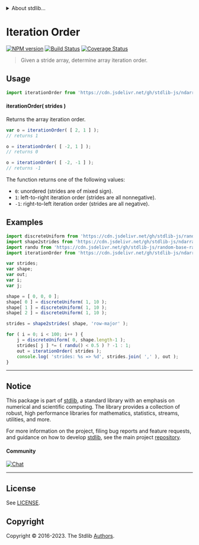<!--

@license Apache-2.0

Copyright (c) 2018 The Stdlib Authors.

Licensed under the Apache License, Version 2.0 (the "License");
you may not use this file except in compliance with the License.
You may obtain a copy of the License at

   http://www.apache.org/licenses/LICENSE-2.0

Unless required by applicable law or agreed to in writing, software
distributed under the License is distributed on an "AS IS" BASIS,
WITHOUT WARRANTIES OR CONDITIONS OF ANY KIND, either express or implied.
See the License for the specific language governing permissions and
limitations under the License.

-->


<details>
  <summary>
    About stdlib...
  </summary>
  <p>We believe in a future in which the web is a preferred environment for numerical computation. To help realize this future, we've built stdlib. stdlib is a standard library, with an emphasis on numerical and scientific computation, written in JavaScript (and C) for execution in browsers and in Node.js.</p>
  <p>The library is fully decomposable, being architected in such a way that you can swap out and mix and match APIs and functionality to cater to your exact preferences and use cases.</p>
  <p>When you use stdlib, you can be absolutely certain that you are using the most thorough, rigorous, well-written, studied, documented, tested, measured, and high-quality code out there.</p>
  <p>To join us in bringing numerical computing to the web, get started by checking us out on <a href="https://github.com/stdlib-js/stdlib">GitHub</a>, and please consider <a href="https://opencollective.com/stdlib">financially supporting stdlib</a>. We greatly appreciate your continued support!</p>
</details>

# Iteration Order

[![NPM version][npm-image]][npm-url] [![Build Status][test-image]][test-url] [![Coverage Status][coverage-image]][coverage-url] <!-- [![dependencies][dependencies-image]][dependencies-url] -->

> Given a stride array, determine array iteration order.

<!-- Section to include introductory text. Make sure to keep an empty line after the intro `section` element and another before the `/section` close. -->

<section class="intro">

</section>

<!-- /.intro -->

<!-- Package usage documentation. -->



<section class="usage">

## Usage

```javascript
import iterationOrder from 'https://cdn.jsdelivr.net/gh/stdlib-js/ndarray-base-iteration-order@deno/mod.js';
```

#### iterationOrder( strides )

Returns the array iteration order.

```javascript
var o = iterationOrder( [ 2, 1 ] );
// returns 1

o = iterationOrder( [ -2, 1 ] );
// returns 0

o = iterationOrder( [ -2, -1 ] );
// returns -1
```

The function returns one of the following values:

-   `0`: unordered (strides are of mixed sign).
-   `1`: left-to-right iteration order (strides are all nonnegative).
-   `-1`: right-to-left iteration order (strides are all negative).

</section>

<!-- /.usage -->

<!-- Package usage notes. Make sure to keep an empty line after the `section` element and another before the `/section` close. -->

<section class="notes">

</section>

<!-- /.notes -->

<!-- Package usage examples. -->

<section class="examples">

## Examples

<!-- eslint no-undef: "error" -->

```javascript
import discreteUniform from 'https://cdn.jsdelivr.net/gh/stdlib-js/random-base-discrete-uniform@deno/mod.js';
import shape2strides from 'https://cdn.jsdelivr.net/gh/stdlib-js/ndarray-base-shape2strides@deno/mod.js';
import randu from 'https://cdn.jsdelivr.net/gh/stdlib-js/random-base-randu@deno/mod.js';
import iterationOrder from 'https://cdn.jsdelivr.net/gh/stdlib-js/ndarray-base-iteration-order@deno/mod.js';

var strides;
var shape;
var out;
var i;
var j;

shape = [ 0, 0, 0 ];
shape[ 0 ] = discreteUniform( 1, 10 );
shape[ 1 ] = discreteUniform( 1, 10 );
shape[ 2 ] = discreteUniform( 1, 10 );

strides = shape2strides( shape, 'row-major' );

for ( i = 0; i < 100; i++ ) {
    j = discreteUniform( 0, shape.length-1 );
    strides[ j ] *= ( randu() < 0.5 ) ? -1 : 1;
    out = iterationOrder( strides );
    console.log( 'strides: %s => %d', strides.join( ',' ), out );
}
```

</section>

<!-- /.examples -->

<!-- Section to include cited references. If references are included, add a horizontal rule *before* the section. Make sure to keep an empty line after the `section` element and another before the `/section` close. -->

<section class="references">

</section>

<!-- /.references -->

<!-- Section for related `stdlib` packages. Do not manually edit this section, as it is automatically populated. -->

<section class="related">

</section>

<!-- /.related -->

<!-- Section for all links. Make sure to keep an empty line after the `section` element and another before the `/section` close. -->


<section class="main-repo" >

* * *

## Notice

This package is part of [stdlib][stdlib], a standard library with an emphasis on numerical and scientific computing. The library provides a collection of robust, high performance libraries for mathematics, statistics, streams, utilities, and more.

For more information on the project, filing bug reports and feature requests, and guidance on how to develop [stdlib][stdlib], see the main project [repository][stdlib].

#### Community

[![Chat][chat-image]][chat-url]

---

## License

See [LICENSE][stdlib-license].


## Copyright

Copyright &copy; 2016-2023. The Stdlib [Authors][stdlib-authors].

</section>

<!-- /.stdlib -->

<!-- Section for all links. Make sure to keep an empty line after the `section` element and another before the `/section` close. -->

<section class="links">

[npm-image]: http://img.shields.io/npm/v/@stdlib/ndarray-base-iteration-order.svg
[npm-url]: https://npmjs.org/package/@stdlib/ndarray-base-iteration-order

[test-image]: https://github.com/stdlib-js/ndarray-base-iteration-order/actions/workflows/test.yml/badge.svg?branch=v0.1.0
[test-url]: https://github.com/stdlib-js/ndarray-base-iteration-order/actions/workflows/test.yml?query=branch:v0.1.0

[coverage-image]: https://img.shields.io/codecov/c/github/stdlib-js/ndarray-base-iteration-order/main.svg
[coverage-url]: https://codecov.io/github/stdlib-js/ndarray-base-iteration-order?branch=main

<!--

[dependencies-image]: https://img.shields.io/david/stdlib-js/ndarray-base-iteration-order.svg
[dependencies-url]: https://david-dm.org/stdlib-js/ndarray-base-iteration-order/main

-->

[chat-image]: https://img.shields.io/gitter/room/stdlib-js/stdlib.svg
[chat-url]: https://app.gitter.im/#/room/#stdlib-js_stdlib:gitter.im

[stdlib]: https://github.com/stdlib-js/stdlib

[stdlib-authors]: https://github.com/stdlib-js/stdlib/graphs/contributors

[umd]: https://github.com/umdjs/umd
[es-module]: https://developer.mozilla.org/en-US/docs/Web/JavaScript/Guide/Modules

[deno-url]: https://github.com/stdlib-js/ndarray-base-iteration-order/tree/deno
[umd-url]: https://github.com/stdlib-js/ndarray-base-iteration-order/tree/umd
[esm-url]: https://github.com/stdlib-js/ndarray-base-iteration-order/tree/esm
[branches-url]: https://github.com/stdlib-js/ndarray-base-iteration-order/blob/main/branches.md

[stdlib-license]: https://raw.githubusercontent.com/stdlib-js/ndarray-base-iteration-order/main/LICENSE

</section>

<!-- /.links -->
